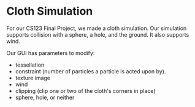 # Cloth Simulation

For our CS123 Final Project, we made a cloth simulation. Our simulation supports collision with a sphere, a hole, and the ground. It also supports wind. 

Our GUI has parameters to modify: 
* tessellation
* constraint (number of particles a particle is acted upon by).
* texture image
* wind
* clipping (clip one or two of the cloth's corners in place)
* sphere, hole, or neither

